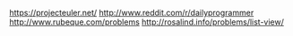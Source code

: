 https://projecteuler.net/
http://www.reddit.com/r/dailyprogrammer
http://www.rubeque.com/problems
http://rosalind.info/problems/list-view/